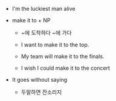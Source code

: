 - I'm the luckiest man alive

- make it to + NP 
    - ~에 도착하다 ~에 가다

    - I want to make it to the top.
    
    - My team will make it to the finals.

    - I wish I could make it to the concert

- It goes without saying

    - 두말하면 잔소리지